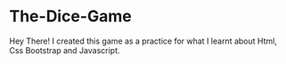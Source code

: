 # The-Dice-Game
Hey There! 
I created this game as a practice for what I learnt about Html, Css Bootstrap and Javascript.
